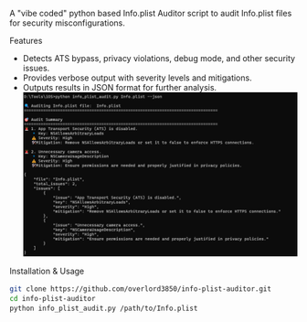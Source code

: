 A "vibe coded" python based Info.plist Auditor script to audit Info.plist files for security misconfigurations.

Features
- Detects ATS bypass, privacy violations, debug mode, and other security issues.
- Provides verbose output with severity levels and mitigations.
- Outputs results in JSON format for further analysis.
![Alt text](Output.png)

Installation & Usage
```sh
git clone https://github.com/overlord3850/info-plist-auditor.git
cd info-plist-auditor
python info_plist_audit.py /path/to/Info.plist


